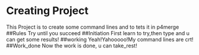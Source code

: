 # Creating Project
This Project is to create some command lines and to tets it in p4merge
##Rules
Try until you succeed
##Initiation
First learn to try,then type and u can get some results!
##working
Yeah!Yahooooo!My command lines are crt!
##Work_done
Now the work is done, u can take_rest!